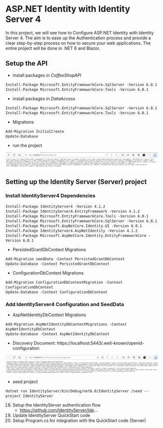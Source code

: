 # ASP.NET Identity with Identity Server 4

In this project, we will see how to Configure ASP.NET Identity with Identity Server 4. The aim is to ease up the Authentication process and provide a clear step-by-step process on how to secure your web applications. The entire project will be done in .NET 6 and Blazor.


## Setup the API 

- install packages in *CoffeeShopAPI*
```
Install-Package Microsoft.EntityFrameworkCore.SqlServer -Version 6.0.1
Install-Package Microsoft.EntityFrameworkCore.Tools -Version 6.0.1
```

- install packages in *DataAccess*
```
Install-Package Microsoft.EntityFrameworkCore.SqlServer -Version 6.0.1
Install-Package Microsoft.EntityFrameworkCore.Tools -Version 6.0.1
```

- Migrations
```
Add-Migration InitialCreate
Update-Database
```

- run the project
<img src="/pictures/coffeeshop.png" title="coffee shop"  width="900">


## Setting up the Identity Server (Server) project

### Install IdentityServer4 Dependencies 
```
Install-Package IdentityServer4 -Version 4.1.2
Install-Package IdentityServer4.EntityFramework -Version 4.1.2
Install-Package Microsoft.EntityFrameworkCore.Tools -Version 6.0.1
Install-Package Microsoft.EntityFrameworkCore.SqlServer -Version 6.0.1
Install-Package Microsoft.AspNetCore.Identity.UI -Version 6.0.1
Install-Package IdentityServer4.AspNetIdentity -Version 4.1.2
Install-Package Microsoft.AspNetCore.Identity.EntityFrameworkCore -Version 6.0.1
```

- PersistedGrantDbContext Migrations
```
Add-Migration seedData -Context PersistedGrantDbContext
Update-Database -Context PersistedGrantDbContext
```

- ConfigurationDbContext Migrations
```
Add-Migration ConfigurationDbContextMigration -Context ConfigurationDbContext
Update-Database -Context ConfigurationDbContext
```

### Add IdentityServer4 Configuration and SeedData

- AspNetIdentityDbContext Migrations
```
Add-Migration AspNetIdentityDbContextMigrations -Context AspNetIdentityDbContext
Update-Database -Context AspNetIdentityDbContext
```

- Discovery Document: https://localhost:5443/.well-known/openid-configuration
<img src="/pictures/openid-configuration.png" title="openid-configuration"  width="900">

- seed project
```
dotnet run IdentityServer/bin/Debug/net6.0/IdentityServer /seed --project IdentityServer
```

18. Setup the IdentityServer authentication flow
     - https://github.com/IdentityServer/Ide...
19. Update IdentityServer QuickStart code
20. Setup Program.cs for integration with the QuickStart code (Server)


